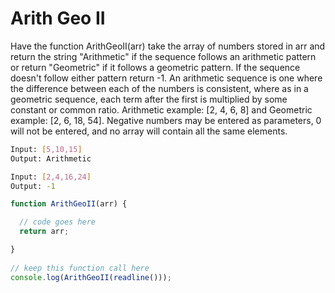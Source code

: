 # Arith Geo II

Have the function ArithGeoII(arr) take the array of numbers stored in arr and return the string "Arithmetic" if the sequence follows an arithmetic pattern or return "Geometric" if it follows a geometric pattern. If the sequence doesn't follow either pattern return -1. An arithmetic sequence is one where the difference between each of the numbers is consistent, where as in a geometric sequence, each term after the first is multiplied by some constant or common ratio. Arithmetic example: [2, 4, 6, 8] and Geometric example: [2, 6, 18, 54]. Negative numbers may be entered as parameters, 0 will not be entered, and no array will contain all the same elements.

```bash
Input: [5,10,15]
Output: Arithmetic
```

```bash
Input: [2,4,16,24]
Output: -1
```

```javascript
function ArithGeoII(arr) { 

  // code goes here  
  return arr; 

}
   
// keep this function call here 
console.log(ArithGeoII(readline()));
```
